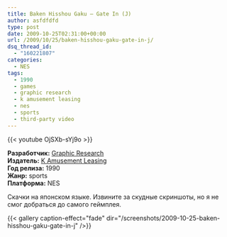 ```yaml
---
title: Baken Hisshou Gaku – Gate In (J)
author: asfdfdfd
type: post
date: 2009-10-25T02:31:00+00:00
url: /2009/10/25/baken-hisshou-gaku-gate-in-j/
dsq_thread_id:
  - "160221807"
categories:
  - NES
tags:
  - 1990
  - games
  - graphic research
  - k amusement leasing
  - nes
  - sports
  - third-party video
---
```

{{< youtube OjSXb-sYj9o >}}

**Разработчик:** [Graphic Research][1]  
**Издатель:** [K Amusement Leasing][2]  
**Год релиза:** 1990  
**Жанр:** sports  
**Платформа:** NES

Скачки на японском языке. Извините за скудные скриншоты, но я не смог добраться до самого геймплея.

<!--more-->

{{< gallery caption-effect="fade" dir="/screenshots/2009-10-25-baken-hisshou-gaku-gate-in-j" />}}

 [1]: https://www.mobygames.com/company/graphic-research-co-ltd
 [2]: https://www.mobygames.com/company/k-amusement-leasing-co
